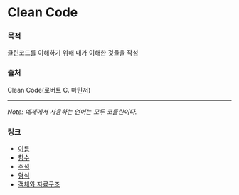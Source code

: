 # Clean Code
### 목적
클린코드를 이해하기 위해 내가 이해한 것들을 작성
### 출처
Clean Code(로버트 C. 마틴저)

---
*Note: 예제에서 사용하는 언어는 모두 코틀린이다.*
### 링크
- [이름](https://github.com/sirasatarato/Clean_Code_Study/blob/master/%EC%9D%B4%EB%A6%84/name.md)
- [함수](https://github.com/sirasatarato/Clean_Code_Study/blob/master/%ED%95%A8%EC%88%98/function.md)
- [주석](https://github.com/sirasatarato/Clean_Code_Study/blob/master/%EC%A3%BC%EC%84%9D/comment.md)
- [형식](https://github.com/sirasatarato/Clean_Code_Study/blob/master/%ED%98%95%EC%8B%9D/form.md)
- [객체와 자료구조](https://github.com/sirasatarato/Clean_Code_Study/blob/master/%EA%B0%9D%EC%B2%B4%EC%99%80%20%EC%9E%90%EB%A3%8C%EA%B5%AC%EC%A1%B0/Clean%20Code.md)
